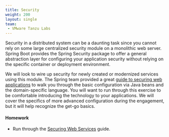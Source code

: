 ```yaml
---
title: Security
weight: 200
layout: single
team:
 - VMware Tanzu Labs
---
```


Security in a distributed system can be a daunting task since you cannot rely on some large centralized security module on a monolithic web server. Spring Boot provides the Spring Security package to offer a general abstraction layer for configuring your application security without relying on the specific container or deployment environment.

We will look to wire up security for newly created or modernized services using this module. The Spring team provided a great [guide to securing web applications](https://spring.io/guides/gs/securing-web/) to walk you through the basic configuration via Java beans and the domain-specific language. You will want to run through this exercise to be comfortable introducing the technology to your applications. We will cover the specifics of more advanced configuration during the engagement, but it will help recognize the get-go basics.

#### Homework

- Run through the [Securing Web Services](https://spring.io/guides/gs/securing-web/) guide.

